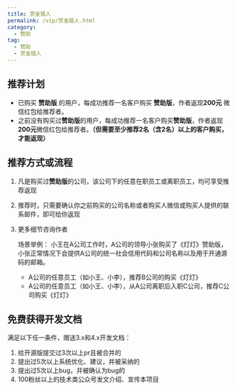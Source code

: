 ```yaml
---
title: 赏金猎人
permalink: /vip/赏金猎人.html
category:
  - 赞助
tag:
  - 赞助
  - 赏金猎人
---
```


## 推荐计划
- 已购买 **赞助版** 的用户，每成功推荐一名客户购买 **赞助版**，作者返现**200元** 微信红包给推荐者。
- 之前没有购买过**赞助版**的用户，每成功推荐一名客户购买**赞助版**，作者返现**200元**微信红包给推荐者。**（但需要至少推荐2名（含2名）以上的客户购买，才能返现）**

## 推荐方式或流程

1. 凡是购买过**赞助版**的公司，该公司下的任意在职员工或离职员工，均可享受推荐返现

2. 推荐时，只需要确认你之前购买的公司名称或者购买人微信或购买人提供的联系邮件，即可给你返现

3. 更多细节咨询作者

   

   场景举例： 小王在A公司工作时，A公司的领导小张购买了《灯灯》赞助版，小张正常情况下会提供A公司的统一社会信用代码和公司名称以及用于开通源码的邮箱。

   - A公司的任意员工（如小王、小李），推荐B公司的购买《灯灯》
   - A公司的任意员工（如小王、小李），从A公司离职后入职C公司，推荐C公司购买《灯灯》



## 免费获得开发文档

满足以下任一条件，赠送3.x和4.x开发文档：

1. 给开源版提交过3次以上pr且被合并的
2. 提出过5次以上系统优化、建议，并被采纳的
3. 提出过5次以上bug，并被确认为bug的
4. 100粉丝以上的技术类公众号发文介绍、宣传本项目



